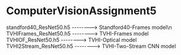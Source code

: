 # ComputerVisionAssignment5
standford40_ResNet50.h5 --------> Standford40-Frames model\n
TVHIFrames_ResNet50.h5  --------> TVHI-Frames model
TVHIOF_ResNet50.h5      --------> TVHI-Optical model
TVHI2Stream_ResNet50.h5 --------> TVHI-Two-Stream CNN model

